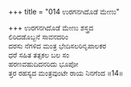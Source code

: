 +++
title = "014 ಉರಗನಗಿದೊಡೆ ಮೇಣು"

+++
ಉರಗನಗಿದೊಡೆ ಮೇಣು ಶಸ್ತ್ರದ   
ಲಿರಿದಡೊಬ್ಬನೆ ಸಾವನದರಿಂ   
ದರಸು ನೆಗಳಿದ ಮಂತ್ರ ಭೇದಿಸಲರಿನೃಪಾಲಕರ   
ಧರೆ ಸಹಿತ ತತ್ಸಕಲ ಬಲ ಸಂ  
ಹರಣವಹುದಿದನರಿದು ಭೂಪೋ   
ತ್ತರ ರಹಸ್ಯದ ಮಂತ್ರವುಂಟೇ ರಾಯ ನಿನಗೆಂದ   ॥14॥